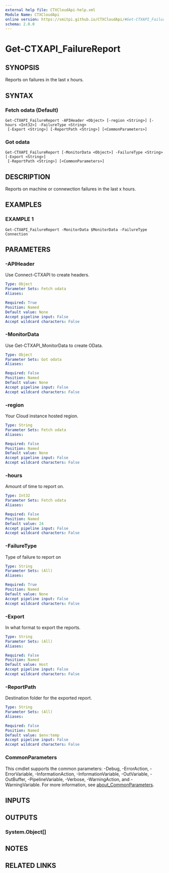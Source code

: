 ```yaml
---
external help file: CTXCloudApi-help.xml
Module Name: CTXCloudApi
online version: https://smitpi.github.io/CTXCloudApi/#Get-CTXAPI_FailureReport
schema: 2.0.0
---
```


# Get-CTXAPI_FailureReport

## SYNOPSIS
Reports on failures in the last x hours.

## SYNTAX

### Fetch odata (Default)
```
Get-CTXAPI_FailureReport -APIHeader <Object> [-region <String>] [-hours <Int32>] -FailureType <String>
 [-Export <String>] [-ReportPath <String>] [<CommonParameters>]
```

### Got odata
```
Get-CTXAPI_FailureReport [-MonitorData <Object>] -FailureType <String> [-Export <String>]
 [-ReportPath <String>] [<CommonParameters>]
```

## DESCRIPTION
Reports on machine or connewction failures in the last x hours.

## EXAMPLES

### EXAMPLE 1
```
Get-CTXAPI_FailureReport -MonitorData $MonitorData -FailureType Connection
```

## PARAMETERS

### -APIHeader
Use Connect-CTXAPI to create headers.

```yaml
Type: Object
Parameter Sets: Fetch odata
Aliases:

Required: True
Position: Named
Default value: None
Accept pipeline input: False
Accept wildcard characters: False
```

### -MonitorData
Use Get-CTXAPI_MonitorData to create OData.

```yaml
Type: Object
Parameter Sets: Got odata
Aliases:

Required: False
Position: Named
Default value: None
Accept pipeline input: False
Accept wildcard characters: False
```

### -region
Your Cloud instance hosted region.

```yaml
Type: String
Parameter Sets: Fetch odata
Aliases:

Required: False
Position: Named
Default value: None
Accept pipeline input: False
Accept wildcard characters: False
```

### -hours
Amount of time to report on.

```yaml
Type: Int32
Parameter Sets: Fetch odata
Aliases:

Required: False
Position: Named
Default value: 24
Accept pipeline input: False
Accept wildcard characters: False
```

### -FailureType
Type of failure to report on

```yaml
Type: String
Parameter Sets: (All)
Aliases:

Required: True
Position: Named
Default value: None
Accept pipeline input: False
Accept wildcard characters: False
```

### -Export
In what format to export the reports.

```yaml
Type: String
Parameter Sets: (All)
Aliases:

Required: False
Position: Named
Default value: Host
Accept pipeline input: False
Accept wildcard characters: False
```

### -ReportPath
Destination folder for the exported report.

```yaml
Type: String
Parameter Sets: (All)
Aliases:

Required: False
Position: Named
Default value: $env:temp
Accept pipeline input: False
Accept wildcard characters: False
```

### CommonParameters
This cmdlet supports the common parameters: -Debug, -ErrorAction, -ErrorVariable, -InformationAction, -InformationVariable, -OutVariable, -OutBuffer, -PipelineVariable, -Verbose, -WarningAction, and -WarningVariable. For more information, see [about_CommonParameters](http://go.microsoft.com/fwlink/?LinkID=113216).

## INPUTS

## OUTPUTS

### System.Object[]
## NOTES

## RELATED LINKS

